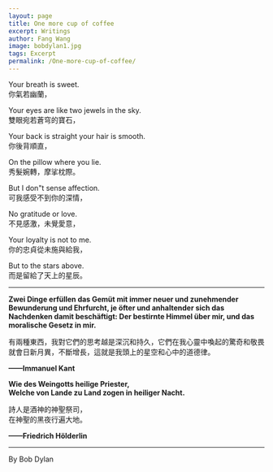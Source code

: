 ```yaml
---
layout: page
title: One more cup of coffee 
excerpt: Writings
author: Fang Wang
image: bobdylan1.jpg
tags: Excerpt
permalink: /One-more-cup-of-coffee/
---
```


Your breath is sweet.    
你氣若幽蘭，

Your eyes are like two jewels in the sky.    
雙眼宛若蒼穹的寶石，

Your back is straight your hair is smooth.          
你後背順直，

On the pillow where you lie.    
秀髮婉轉，摩挲枕際。

But I don"t sense affection.    
可我感受不到你的深情，

No gratitude or love.   
不見感激，未覺愛意，

Your loyalty is not to me.    
你的忠貞從未施與給我，

But to the stars above.    
而是留給了天上的星辰。



****

**Zwei Dinge erfüllen das Gemüt mit immer neuer und zunehmender Bewunderung und Ehrfurcht, je öfter und anhaltender sich das Nachdenken damit beschäftigt: Der bestirnte Himmel über mir, und das moralische Gesetz in mir.**

有兩種東西，我對它們的思考越是深沉和持久，它們在我心靈中喚起的驚奇和敬畏就會日新月異，不斷增長，這就是我頭上的星空和心中的道德律。

**——Immanuel Kant**



**Wie des Weingotts heilige Priester,**       
**Welche von Lande zu Land zogen in heiliger Nacht.**

詩人是酒神的神聖祭司，     
在神聖的黑夜行遍大地。

 **——Friedrich Hölderlin**

****

By Bob Dylan
